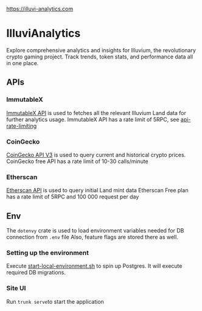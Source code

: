 https://illuvi-analytics.com

# IlluviAnalytics

Explore comprehensive analytics and insights for Illuvium, the revolutionary crypto gaming project. Track trends, token stats, and performance data all in one place.

## APIs

### ImmutableX

[ImmutableX API](https://docs.x.immutable.com/docs) is used to fetches all the relevant Illuvium Land data for further
analytics usage.
ImmutableX API has a rate limit of 5RPC, see [api-rate-limiting](https://docs.x.immutable.com/docs/api-rate-limiting)

### CoinGecko

[CoinGecko API V3](https://www.coingecko.com/en/api/documentation) is used to query current and historical crypto
prices.
CoinGecko free API has a rate limit of 10-30 calls/minute

### Etherscan
[Etherscan API](https://docs.etherscan.io/api-endpoints/accounts) is used to query initial Land mint data
Etherscan Free plan has a rate limit of 5RPC and 100 000 request per day

## Env

The `dotenvy` crate is used to load environment variables needed for DB connection from `.env` file
Also, feature flags are stored there as well.

### Setting up the environment

Execute [start-local-environment.sh](environment/start-local-environment.sh) to spin up Postgres.
It will execute required DB migrations.

### Site UI
Run `trunk serve`to start the application
